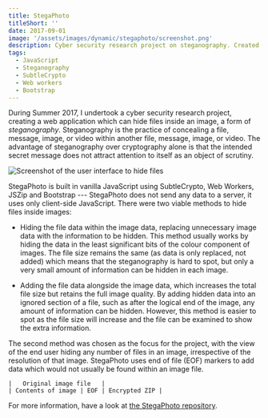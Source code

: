 ```yaml
---
title: StegaPhoto
titleShort: ''
date: 2017-09-01
image: '/assets/images/dynamic/stegaphoto/screenshot.png'
description: Cyber security research project on steganography. Created a web application which can hide any number of files inside an image
tags:
  - JavaScript
  - Steganography
  - SubtleCrypto
  - Web workers
  - Bootstrap
---
```


During Summer 2017, I undertook a cyber security research project, creating a web application which can hide files inside an image, a form of _steganography_. Steganography is the practice of concealing a file, message, image, or video within another file, message, image, or video. The advantage of steganography over cryptography alone is that the intended secret message does not attract attention to itself as an object of scrutiny.

![Screenshot of the user interface to hide files](/assets/images/dynamic/stegaphoto/hide.png)

StegaPhoto is built in vanilla JavaScript using SubtleCrypto, Web Workers, JSZip and Bootstrap --- StegaPhoto does not send any data to a server, it uses only client-side JavaScript. There were two viable methods to hide files inside images:

- Hiding the file data within the image data, replacing unnecessary image data with the information to be hidden. This method usually works by hiding the data in the least significant bits of the colour component of images. The file size remains the same (as data is only replaced, not added) which means that the steganography is hard to spot, but only a very small amount of information can be hidden in each image.

- Adding the file data alongside the image data, which increases the total file size but retains the full image quality. By adding hidden data into an ignored section of a file, such as after the logical end of the image, any amount of information can be hidden. However, this method is easier to spot as the file size will increase and the file can be examined to show the extra information.

The second method was chosen as the focus for the project, with the view of the end user hiding any number of files in an image, irrespective of the resolution of that image. StegaPhoto uses end of file (EOF) markers to add data which would not usually be found within an image file.

```
|   Original image file   |
| Contents of image | EOF | Encrypted ZIP |
```

For more information, have a look at [the StegaPhoto repository](https://github.com/gregives/StegaPhoto).
